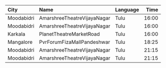 | City       | Name                        | Language |  Time | Type        | Price | Capacity | Booked |
| :--------- | :-------------------------- | :------- | ----: | :---------- | ----: | -------: | -----: |
| Moodabidri | AmarshreeTheatreVijayaNagar | Tulu     | 16:00 | Balcony     |  100₹ |      192 |    152 |
| Moodabidri | AmarshreeTheatreVijayaNagar | Tulu     | 16:00 | SecondClass |   90₹ |      368 |    368 |
| Karkala    | PlanetTheatreMarketRoad     | Tulu     | 16:00 | FirstClass  |  100₹ |       98 |     70 |
| Mangalore  | PvrForumFizaMallPandeshwar  | Tulu     | 18:25 | Classic     |  150₹ |       71 |     10 |
| Moodabidri | AmarshreeTheatreVijayaNagar | Tulu     | 21:15 | Balcony     |  100₹ |      192 |    152 |
| Moodabidri | AmarshreeTheatreVijayaNagar | Tulu     | 21:15 | SecondClass |   90₹ |      368 |    368 |